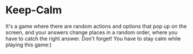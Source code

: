 # Keep-Calm
It's a game where there are random actions and options that pop up on the screen, and your answers change places in a random order, where you have to catch the right answer.  Don't forget! You have to stay calm while playing this game:)
